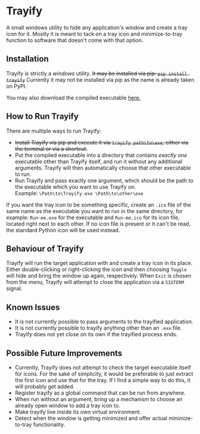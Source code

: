 # Trayify
A small windows utility to hide any application's window and create a tray icon for it. Mostly it is meant to tack on a tray icon and minimize-to-tray function to software that doesn't come with that option.

## Installation
Trayify is strictly a _windows_ utility.  ~~It may be installed via pip: `pip install trayify`~~ Currently it may not be installed via pip as the name is already taken on PyPI.

You may also download the compiled executable [here.](https://github.com/Silun/Trayify/releases/latest/download/Trayify.exe )

## How to Run Trayify
There are multiple ways to run Trayify:
- ~~Install Trayify via pip and execute it via `trayify path\to\exe`, either via the terminal or via a shortcut.~~
- Put the compiled executable into a directory that contains _exactly one_ executable other than Trayify itself, and run it without any additional arguments. Trayify will then automatically choose that other executable to run.
- Run Trayify and pass exactly one argument, which should be the path to the executable which you want to use Trayify on.<br/>Example: `\Path\to\Trayify.exe \Path\to\other\exe`

If you want the tray icon to be something specific, create an `.ico` file of the same name as the executable you want to run in the same directory, for example: `Run-me.exe` for the executable and `Run-me.ico` for its icon file, located right next to each other. If no icon file is present or it can't be read, the standard Python icon will be used instead.

## Behaviour of Trayify
Trayify will run the target application with and create a tray icon in its place. Either double-clicking or right-clicking the icon and then choosing `Toggle` will hide and bring the window up again, respectively. When `Exit` is chosen from the menu, Trayify will attempt to close the application via a `SIGTERM` signal.

## Known Issues
- It is not currently possible to pass arguments to the trayified application.
- It is not currently possible to trayify anything other than an `.exe` file.
- Trayify does not yet close on its own if the trayified process ends.

## Possible Future Improvements
- Currently, Trayify does not attempt to check the target executable itself for icons. For the sake of simplicity, it would be preferable to just extract the first icon and use that for the tray. If I find a simple way to do this, it will probably get added.
- Register trayify as a global command that can be run from anywhere.
- When run without an argument, bring up a mechanism to choose an already open window to add a tray icon to.
- Make trayify live inside its own virtual environment.
- Detect when the window is getting minimized and offer actual minimize-to-tray functionality.
